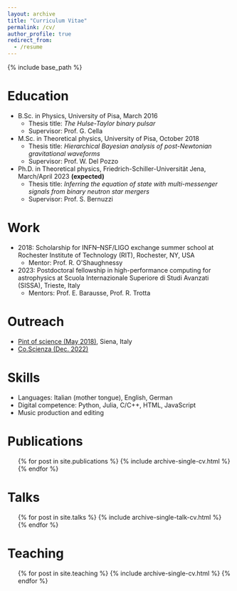 ```yaml
---
layout: archive
title: "Curriculum Vitae"
permalink: /cv/
author_profile: true
redirect_from:
  - /resume
---
```


{% include base_path %}

Education
======
* B.Sc. in Physics, University of Pisa, March 2016
    * Thesis title: *The Hulse-Taylor binary pulsar*
    * Supervisor: Prof. G. Cella
* M.Sc. in Theoretical physics, University of Pisa, October 2018
    * Thesis title: *Hierarchical Bayesian analysis of post-Newtonian gravitational waveforms*
    * Supervisor: Prof. W. Del Pozzo
* Ph.D. in Theoretical physics, Friedrich-Schiller-Universität Jena, March/April 2023 **(expected)**
    * Thesis title: *Inferring the equation of state with multi-messenger signals from binary neutron star mergers*
    * Supervisor: Prof. S. Bernuzzi

Work
======
* 2018: Scholarship for INFN–NSF/LIGO exchange summer school at Rochester Institute of Technology (RIT), Rochester, NY, USA
    * Mentor: Prof. R. O'Shaughnessy
* 2023: Postdoctoral fellowship in high-performance computing for astrophysics at Scuola Internazionale Superiore di Studi Avanzati (SISSA), Trieste, Italy
    * Mentors: Prof. E. Barausse, Prof. R. Trotta

Outreach
======
* [Pint of science (May 2018)](https://pintofscience.it/event/sulla-cresta-dellonda-gravitazionale), Siena, Italy
* [Co.Scienza (Dec. 2022)](https://open.spotify.com/episode/4zNw8PppmUfwVRdUNZH9P5)

Skills
======
* Languages: Italian (mother tongue), English, German
* Digital competence: Python, Julia, C/C++, HTML, JavaScript
* Music production and editing

Publications
======
  <ul>{% for post in site.publications %}
    {% include archive-single-cv.html %}
  {% endfor %}</ul>

Talks
======
  <ul>{% for post in site.talks %}
    {% include archive-single-talk-cv.html %}
  {% endfor %}</ul>

Teaching
======
  <ul>{% for post in site.teaching %}
    {% include archive-single-cv.html %}
  {% endfor %}</ul>
